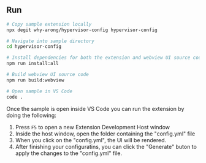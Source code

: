 ## Run

```bash
# Copy sample extension locally
npx degit why-arong/hypervisor-config hypervisor-config

# Navigate into sample directory
cd hypervisor-config

# Install dependencies for both the extension and webview UI source code
npm run install:all

# Build webview UI source code
npm run build:webview

# Open sample in VS Code
code .
```

Once the sample is open inside VS Code you can run the extension by doing the following:

1. Press `F5` to open a new Extension Development Host window
2. Inside the host window, open the folder containing the "config.yml" file
3. When you click on the "config.yml", the UI will be rendered.
4. After finishing your configuratins, you can click the "Generate" buton to apply the changes to the "config.yml" file.
